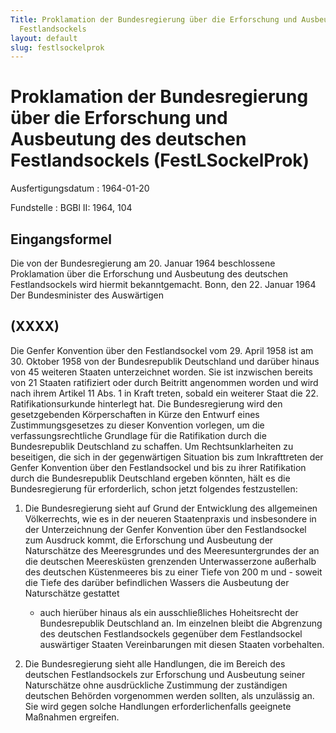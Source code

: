 ```yaml
---
Title: Proklamation der Bundesregierung über die Erforschung und Ausbeutung des deutschen
  Festlandsockels
layout: default
slug: festlsockelprok
---
```


# Proklamation der Bundesregierung über die Erforschung und Ausbeutung des deutschen Festlandsockels (FestLSockelProk)

Ausfertigungsdatum
:   1964-01-20

Fundstelle
:   BGBl II: 1964, 104



## Eingangsformel

Die von der Bundesregierung am 20. Januar 1964 beschlossene
Proklamation über die Erforschung und Ausbeutung des deutschen
Festlandsockels wird hiermit bekanntgemacht.
Bonn, den 22. Januar 1964
Der Bundesminister des Auswärtigen


## (XXXX)

Die Genfer Konvention über den Festlandsockel vom 29. April 1958 ist
am 30. Oktober 1958 von der Bundesrepublik Deutschland und darüber
hinaus von 45 weiteren Staaten unterzeichnet worden. Sie ist
inzwischen bereits von 21 Staaten ratifiziert oder durch Beitritt
angenommen worden und wird nach ihrem Artikel 11 Abs. 1 in Kraft
treten, sobald ein weiterer Staat die 22. Ratifikationsurkunde
hinterlegt hat. Die Bundesregierung wird den gesetzgebenden
Körperschaften in Kürze den Entwurf eines Zustimmungsgesetzes zu
dieser Konvention vorlegen, um die verfassungsrechtliche Grundlage für
die Ratifikation durch die Bundesrepublik Deutschland zu schaffen.
Um Rechtsunklarheiten zu beseitigen, die sich in der gegenwärtigen
Situation bis zum Inkrafttreten der Genfer Konvention über den
Festlandsockel und bis zu ihrer Ratifikation durch die Bundesrepublik
Deutschland ergeben könnten, hält es die Bundesregierung für
erforderlich, schon jetzt folgendes festzustellen:

1.  Die Bundesregierung sieht auf Grund der Entwicklung des allgemeinen
    Völkerrechts, wie es in der neueren Staatenpraxis und insbesondere in
    der Unterzeichnung der Genfer Konvention über den Festlandsockel zum
    Ausdruck kommt, die Erforschung und Ausbeutung der Naturschätze des
    Meeresgrundes und des Meeresuntergrundes der an die deutschen
    Meeresküsten grenzenden Unterwasserzone außerhalb des deutschen
    Küstenmeeres bis zu einer Tiefe von 200 m und - soweit die Tiefe des
    darüber befindlichen Wassers die Ausbeutung der Naturschätze gestattet
    - auch hierüber hinaus als ein ausschließliches Hoheitsrecht der
    Bundesrepublik Deutschland an. Im einzelnen bleibt die Abgrenzung des
    deutschen Festlandsockels gegenüber dem Festlandsockel auswärtiger
    Staaten Vereinbarungen mit diesen Staaten vorbehalten.


2.  Die Bundesregierung sieht alle Handlungen, die im Bereich des
    deutschen Festlandsockels zur Erforschung und Ausbeutung seiner
    Naturschätze ohne ausdrückliche Zustimmung der zuständigen deutschen
    Behörden vorgenommen werden sollten, als unzulässig an. Sie wird gegen
    solche Handlungen erforderlichenfalls geeignete Maßnahmen ergreifen.




